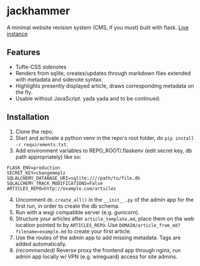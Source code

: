 # jackhammer
A minimal website revision system (CMS, if you must) built with flask. [Live instance](https://tiptheiceberg.com)

## Features
- Tufte-CSS sidenotes
- Renders from sqlite, creates/updates through markdown files extended with metadata and sidenote syntax.
- Highlights presently displayed article, draws corresponding metadata on the fly.
- Usable without JavaScript.
yada yada and to be continued.

## Installation
1. Clone the repo.
2. Start and activate a python venv in the repo's root folder, do `pip install -r requirements.txt`.
3. Add environment variables to REPO_ROOT/.flaskenv (edit secret key, db path appropriately) like so:
  ```
  FLASK_ENV=production
  SECRET_KEY=changemeplz
  SQLALCHEMY_DATABASE_URI=sqlite:////path/to/file.db
  SQLALCHEMY_TRACK_MODIFICATIONS=False
  ARTICLES_REPO=http://example.com/articles
  ```
4. Uncomment `db.create_all()` in the `__init__.py` of the admin app for the first run, in order to create the db schema.
5. Run with a wsgi compatible server (e.g. gunicorn).
6. Structure your articles after `article_template.md`, place them on the web location pointed to by `ARTICLES_REPO`. Use `DOMAIN/article_from_md?filename=example.md` to create your first article.
7. Use the routes of the admin app to add missing metadata. Tags are added automatically.
8. *(recommended)* Reverse proxy the frontend app through nginx, run admin app locally w/ VPN (e.g. wireguard) access for site admins.
